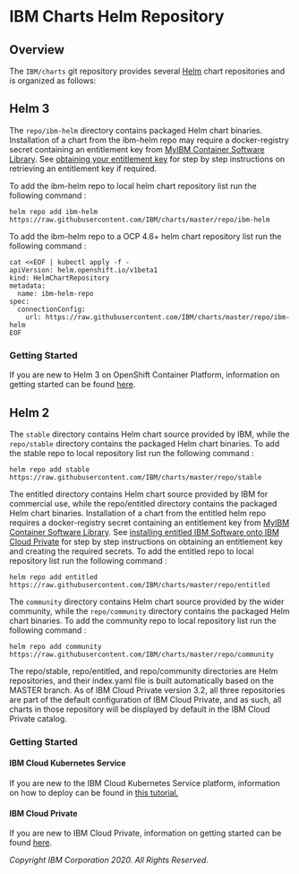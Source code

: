 # **IBM Charts** Helm Repository

## Overview

The `IBM/charts` git repository provides several [Helm](https://github.com/helm/helm#helm) chart repositories and is organized as follows:

## Helm 3
The `repo/ibm-helm` directory contains packaged Helm chart binaries.  Installation of a chart from the ibm-helm repo may require a docker-registry secret containing an entitlement key from [MyIBM Container Software Library](https://myibm.ibm.com/products-services/containerlibrary).  See [obtaining your entitlement key](https://www.ibm.com/support/knowledgecenter/SSFC4F_1.3.0/readmes/GA/red_hat_getting_started.html#entitlement) for step by step instructions on retrieving an entitlement key if required.  

To add the ibm-helm repo to local helm chart repository list run the following command : 
```
helm repo add ibm-helm https://raw.githubusercontent.com/IBM/charts/master/repo/ibm-helm
```

To add the ibm-helm repo to a OCP 4.6+ helm chart repository list run the following command : 
```
cat <<EOF | kubectl apply -f -
apiVersion: helm.openshift.io/v1beta1
kind: HelmChartRepository
metadata:
  name: ibm-helm-repo
spec:
  connectionConfig:
    url: https://raw.githubusercontent.com/IBM/charts/master/repo/ibm-helm
EOF
```

### Getting Started
If you are new to Helm 3 on OpenShift Container Platform, information on getting started can be found [here](https://docs.openshift.com/container-platform/4.6/cli_reference/helm_cli/getting-started-with-helm-on-openshift-container-platform.html).


## Helm 2 

The `stable` directory contains Helm chart source provided by IBM, while the `repo/stable` directory contains the packaged Helm chart binaries.  To add the stable repo to local repository list run the following command : 
```
helm repo add stable https://raw.githubusercontent.com/IBM/charts/master/repo/stable
```

The entitled directory contains Helm chart source provided by IBM for commercial use, while the repo/entitled directory contains the packaged Helm chart binaries.  Installation of a chart from the entitled helm repo requires a docker-registry secret containing an entitlement key from [MyIBM Container Software Library](https://myibm.ibm.com/products-services/containerlibrary).  See [installing entitled IBM Software onto IBM Cloud Private](https://www.ibm.com/support/knowledgecenter/SSBS6K_3.2.0/installing/install_entitled_workloads.html) for step by step instructions on obtaining an entitlement key and creating the required secrets.  To add the entitled repo to local repository list run the following command :
```
helm repo add entitled https://raw.githubusercontent.com/IBM/charts/master/repo/entitled
```

The `community` directory contains Helm chart source provided by the wider community, while the `repo/community` directory contains the packaged Helm chart binaries.  To add the community repo to local repository list run the following command : 
```
helm repo add community https://raw.githubusercontent.com/IBM/charts/master/repo/community
```

The repo/stable, repo/entitled, and repo/community directories are Helm repositories, and their index.yaml file is built automatically based on the MASTER branch. As of IBM Cloud Private version 3.2,  all three repositories are part of the default configuration of IBM Cloud Private, and as such, all charts in those repository will be displayed by default in the IBM Cloud Private catalog.

### Getting Started

#### IBM Cloud Kubernetes Service
If you are new to the IBM Cloud Kubernetes Service platform, information on how to deploy can be found in [this tutorial.](https://cloud.ibm.com/docs/containers?topic=containers-getting-started#getting-started)

#### IBM Cloud Private
If you are new to IBM Cloud Private, information on getting started can be found [here](https://www.ibm.com/support/knowledgecenter/en/SSBS6K_3.2.0/getting_started/overview.html).

_Copyright IBM Corporation 2020. All Rights Reserved._

